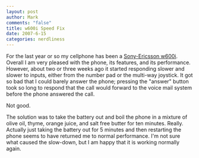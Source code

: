 ```yaml
--- 
layout: post
author: Mark
comments: "false"
title: w600i Speed Fix
date: 2007-6-15
categories: nerdliness
---
```

For the last year or so my cellphone has been a <a href="http://www.sonyericsson.com/spg.jsp?cc=global&lc=en&ver=4001&template=pp1_1_1&zone=pp&lm=pp1&pid=10296" title="Sony-Ericsson w600i">Sony-Ericsson w600i</a>.  Overall I am very pleased with the phone, its features, and its performance.  However, about two or three weeks ago it started responding slower and slower to inputs, either from the number pad or the multi-way joystick.  It got so bad that I could barely answer the phone; pressing the "answer" button took so long to respond that the call would forward to the voice mail system before the phone answered the call.

Not good.

The solution was to take the battery out and boil the phone in a mixture of olive oil, thyme, orange juice, and salt free butter for ten minutes.  Really.  Actually just taking the battery out for 5 minutes and then restarting the phone seems to have returned me to normal performance.  I'm not sure what caused the slow-down, but I am happy that it is working normally again.
